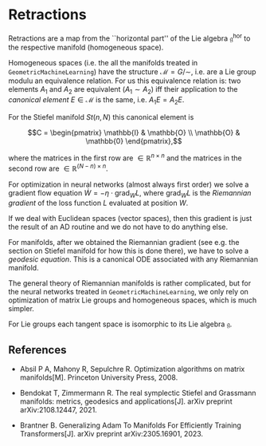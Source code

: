 # Retractions

Retractions are a map from the ``horizontal part'' of the Lie algebra $\mathfrak{g}^\mathrm{hor}$ to the respective manifold (homogeneous space).

Homogeneous spaces (i.e. the all the manifolds treated in `GeometricMachineLearning`) have the structure $\mathcal{M} = G/\sim$, i.e. are a Lie group modulu an equivalence relation.  For us this equivalence relation is: two elements $A_1$ and $A_2$ are equivalent ($A_1 \sim A_2$) iff their application to the *canonical element* $E\in\mathcal{M}$ is the same, i.e. $A_1E = A_2E$. 

For the Stiefel manifold $St(n,N)$ this canonical element is 
```math
C = \begin{pmatrix}
    \mathbb{I} & \mathbb{O} \\
    \mathbb{O} & \mathbb{0} 
\end{pmatrix},
```
where the matrices in the first row are $\in\mathbb{R}^{n\times{}n}$ and the matrices in the second row are $\in\mathbb{R}^{(N-n)\times{}n}$.

For optimization in neural networks (almost always first order) we solve a gradient flow equation $\dot{W} = -\eta\cdot\mathrm{grad}_WL$, where $\mathrm{grad}_WL$ is the *Riemannian gradient* of the loss function $L$ evaluated at position $W$.

If we deal with Euclidean spaces (vector spaces), then this gradient is just the result of an AD routine and we do not have to do anything else. 

For manifolds, after we obtained the Riemannian gradient (see e.g. the section on Stiefel manifold for how this is done there), we have to solve a *geodesic equation*. This is a canonical ODE associated with any Riemannian manifold. 

The general theory of Riemannian manifolds is rather complicated, but for the neural networks treated in `GeometricMachineLearning`, we only rely on optimization of matrix Lie groups and homogeneous spaces, which is much simpler. 

For Lie groups each tangent space is isomorphic to its Lie algebra $\mathfrak{g}$.

## References 

- Absil P A, Mahony R, Sepulchre R. Optimization algorithms on matrix manifolds[M]. Princeton University Press, 2008.

- Bendokat T, Zimmermann R. The real symplectic Stiefel and Grassmann manifolds: metrics, geodesics and applications[J]. arXiv preprint arXiv:2108.12447, 2021.

- Brantner B. Generalizing Adam To Manifolds For Efficiently Training Transformers[J]. arXiv preprint arXiv:2305.16901, 2023.